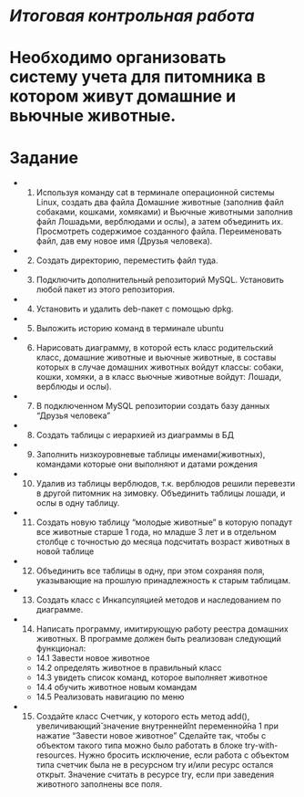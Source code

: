 ***Итоговая контрольная работа***
====================================================================
Необходимо организовать систему учета для питомника в котором живут
домашние и вьючные животные.
====================================================================
**Задание**
====================================================================
- 1. Используя команду cat в терминале операционной системы Linux, создать
два файла Домашние животные (заполнив файл собаками, кошками,
хомяками) и Вьючные животными заполнив файл Лошадьми, верблюдами и
ослы), а затем объединить их. Просмотреть содержимое созданного файла.
Переименовать файл, дав ему новое имя (Друзья человека).
- 2. Создать директорию, переместить файл туда.
- 3. Подключить дополнительный репозиторий MySQL. Установить любой пакет
из этого репозитория.
- 4. Установить и удалить deb-пакет с помощью dpkg.
- 5. Выложить историю команд в терминале ubuntu
- 6. Нарисовать диаграмму, в которой есть класс родительский класс, домашние
животные и вьючные животные, в составы которых в случае домашних
животных войдут классы: собаки, кошки, хомяки, а в класс вьючные животные
войдут: Лошади, верблюды и ослы).
- 7. В подключенном MySQL репозитории создать базу данных “Друзья
человека”
- 8. Создать таблицы с иерархией из диаграммы в БД
- 9. Заполнить низкоуровневые таблицы именами(животных), командами
которые они выполняют и датами рождения
- 10. Удалив из таблицы верблюдов, т.к. верблюдов решили перевезти в другой
питомник на зимовку. Объединить таблицы лошади, и ослы в одну таблицу.
- 11. Создать новую таблицу “молодые животные” в которую попадут все
животные старше 1 года, но младше 3 лет и в отдельном столбце с точностью
до месяца подсчитать возраст животных в новой таблице
- 12. Объединить все таблицы в одну, при этом сохраняя поля, указывающие на
прошлую принадлежность к старым таблицам.
- 13. Создать класс с Инкапсуляцией методов и наследованием по диаграмме.
- 14. Написать программу, имитирующую работу реестра домашних животных.
В программе должен быть реализован следующий функционал:
  - 14.1 Завести новое животное
  - 14.2 определять животное в правильный класс
  - 14.3 увидеть список команд, которое выполняет животное
  - 14.4 обучить животное новым командам
  - 14.5 Реализовать навигацию по меню
- 15. Создайте класс Счетчик, у которого есть метод add(), увеличивающий̆
значение внутренней̆int переменной̆на 1 при нажатие “Завести новое
животное” Сделайте так, чтобы с объектом такого типа можно было работать в
блоке try-with-resources. Нужно бросить исключение, если работа с объектом
типа счетчик была не в ресурсном try и/или ресурс остался открыт. Значение
считать в ресурсе try, если при заведения животного заполнены все поля.
